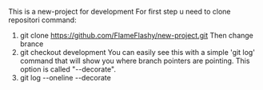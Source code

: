 This is a new-project for development
For first step u need to clone repositori command:
1. git clone https://github.com/FlameFlashy/new-project.git
Then change brance 
2. git checkout development
You can easily see this with a simple 'git log' command that will show you where branch pointers are pointing. This option is called "--decorate".
3. git log --oneline --decorate
